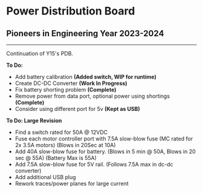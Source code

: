 # Power Distribution Board
## Pioneers in Engineering Year 2023-2024
---
Continuation of Y15's PDB.
  
**To Do:**  
- Add battery calibration **(Added switch, WIP for runtime)**
- Create DC-DC Converter **(Work In Progress)**
- Fix battery shorting problem **(Complete)**
- Remove power from data port, optional power using shortings **(Complete)**
- Consider using different port for 5v **(Kept as USB)**

**To Do: Large Revision**
- Find a switch rated for 50A @ 12VDC
- Fuse each motor controller port with 7.5A slow-blow fuse (MC rated for 2x 3.5A motors) (Blows in 20Sec at 10A)
- Add 40A slow-blow fuse for battery. (Blows in 5 min @ 50A, Blows in 20 sec @ 55A) (Battery Max is 55A)
- Add 7.5A slow-blow fuse for 5V rail. (Follows 7.5A max in dc-dc converter)
- Add additional USB plug    
- Rework traces/power planes for large current